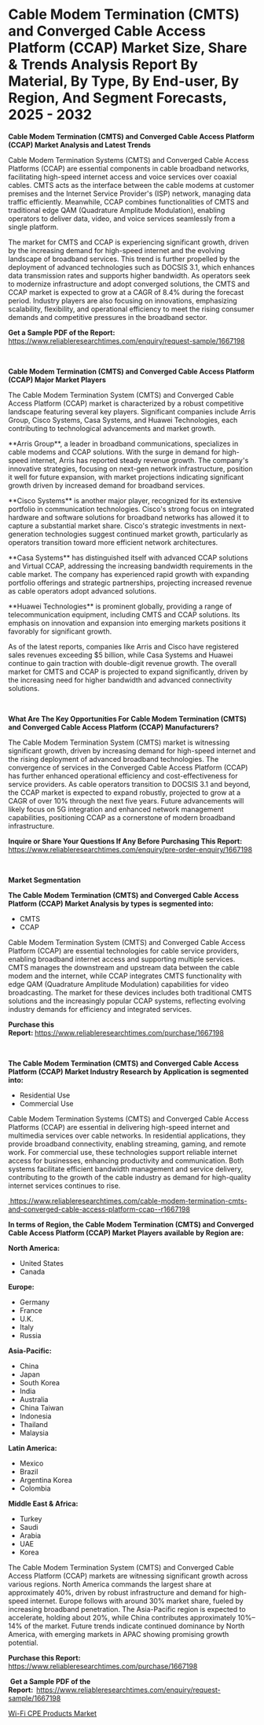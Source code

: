 <p><h1>Cable Modem Termination (CMTS) and Converged Cable Access Platform (CCAP) Market Size, Share & Trends Analysis Report By Material, By Type, By End-user, By Region, And Segment Forecasts, 2025 - 2032</h1></p><p><strong>Cable Modem Termination (CMTS) and Converged Cable Access Platform (CCAP) Market Analysis and Latest Trends</strong></p>
<p><p>Cable Modem Termination Systems (CMTS) and Converged Cable Access Platforms (CCAP) are essential components in cable broadband networks, facilitating high-speed internet access and voice services over coaxial cables. CMTS acts as the interface between the cable modems at customer premises and the Internet Service Provider's (ISP) network, managing data traffic efficiently. Meanwhile, CCAP combines functionalities of CMTS and traditional edge QAM (Quadrature Amplitude Modulation), enabling operators to deliver data, video, and voice services seamlessly from a single platform.</p><p>The market for CMTS and CCAP is experiencing significant growth, driven by the increasing demand for high-speed internet and the evolving landscape of broadband services. This trend is further propelled by the deployment of advanced technologies such as DOCSIS 3.1, which enhances data transmission rates and supports higher bandwidth. As operators seek to modernize infrastructure and adopt converged solutions, the CMTS and CCAP market is expected to grow at a CAGR of 8.4% during the forecast period. Industry players are also focusing on innovations, emphasizing scalability, flexibility, and operational efficiency to meet the rising consumer demands and competitive pressures in the broadband sector.</p></p>
<p><strong>Get a Sample PDF of the Report:&nbsp;</strong> <a href="https://www.reliableresearchtimes.com/enquiry/request-sample/1667198?utm_campaign=2479&utm_medium=2&utm_source=Github&utm_content=ia&utm_term=15022025&utm_id=cable-modem-termination-cmts-and-converged-cable-access-platform-ccap">https://www.reliableresearchtimes.com/enquiry/request-sample/1667198</a></p>
<p>&nbsp;</p>
<p><strong>Cable Modem Termination (CMTS) and Converged Cable Access Platform (CCAP) Major Market Players</strong></p>
<p><p>The Cable Modem Termination System (CMTS) and Converged Cable Access Platform (CCAP) market is characterized by a robust competitive landscape featuring several key players. Significant companies include Arris Group, Cisco Systems, Casa Systems, and Huawei Technologies, each contributing to technological advancements and market growth.</p><p>**Arris Group**, a leader in broadband communications, specializes in cable modems and CCAP solutions. With the surge in demand for high-speed internet, Arris has reported steady revenue growth. The company's innovative strategies, focusing on next-gen network infrastructure, position it well for future expansion, with market projections indicating significant growth driven by increased demand for broadband services.</p><p>**Cisco Systems** is another major player, recognized for its extensive portfolio in communication technologies. Cisco's strong focus on integrated hardware and software solutions for broadband networks has allowed it to capture a substantial market share. Cisco's strategic investments in next-generation technologies suggest continued market growth, particularly as operators transition toward more efficient network architectures.</p><p>**Casa Systems** has distinguished itself with advanced CCAP solutions and Virtual CCAP, addressing the increasing bandwidth requirements in the cable market. The company has experienced rapid growth with expanding portfolio offerings and strategic partnerships, projecting increased revenue as cable operators adopt advanced solutions.</p><p>**Huawei Technologies** is prominent globally, providing a range of telecommunication equipment, including CMTS and CCAP solutions. Its emphasis on innovation and expansion into emerging markets positions it favorably for significant growth.</p><p>As of the latest reports, companies like Arris and Cisco have registered sales revenues exceeding $5 billion, while Casa Systems and Huawei continue to gain traction with double-digit revenue growth. The overall market for CMTS and CCAP is projected to expand significantly, driven by the increasing need for higher bandwidth and advanced connectivity solutions.</p></p>
<p>&nbsp;</p>
<p><strong>What Are The Key Opportunities For Cable Modem Termination (CMTS) and Converged Cable Access Platform (CCAP) Manufacturers?</strong></p>
<p><p>The Cable Modem Termination System (CMTS) market is witnessing significant growth, driven by increasing demand for high-speed internet and the rising deployment of advanced broadband technologies. The convergence of services in the Converged Cable Access Platform (CCAP) has further enhanced operational efficiency and cost-effectiveness for service providers. As cable operators transition to DOCSIS 3.1 and beyond, the CCAP market is expected to expand robustly, projected to grow at a CAGR of over 10% through the next five years. Future advancements will likely focus on 5G integration and enhanced network management capabilities, positioning CCAP as a cornerstone of modern broadband infrastructure.</p></p>
<p><strong>Inquire or Share Your Questions If Any Before Purchasing This Report:</strong> <a href="https://www.reliableresearchtimes.com/enquiry/pre-order-enquiry/1667198?utm_campaign=2479&utm_medium=2&utm_source=Github&utm_content=ia&utm_term=15022025&utm_id=cable-modem-termination-cmts-and-converged-cable-access-platform-ccap">https://www.reliableresearchtimes.com/enquiry/pre-order-enquiry/1667198</a></p>
<p>&nbsp;</p>
<p><strong>Market Segmentation</strong></p>
<p><strong>The Cable Modem Termination (CMTS) and Converged Cable Access Platform (CCAP) Market Analysis by types is segmented into:</strong></p>
<p><ul><li>CMTS</li><li>CCAP</li></ul></p>
<p><p>Cable Modem Termination System (CMTS) and Converged Cable Access Platform (CCAP) are essential technologies for cable service providers, enabling broadband internet access and supporting multiple services. CMTS manages the downstream and upstream data between the cable modem and the internet, while CCAP integrates CMTS functionality with edge QAM (Quadrature Amplitude Modulation) capabilities for video broadcasting. The market for these devices includes both traditional CMTS solutions and the increasingly popular CCAP systems, reflecting evolving industry demands for efficiency and integrated services.</p></p>
<p><strong>Purchase this Report:&nbsp;</strong><a href="https://www.reliableresearchtimes.com/purchase/1667198?utm_campaign=2479&utm_medium=2&utm_source=Github&utm_content=ia&utm_term=15022025&utm_id=cable-modem-termination-cmts-and-converged-cable-access-platform-ccap">https://www.reliableresearchtimes.com/purchase/1667198</a></p>
<p>&nbsp;</p>
<p><strong>The Cable Modem Termination (CMTS) and Converged Cable Access Platform (CCAP) Market Industry Research by Application is segmented into:</strong></p>
<p><ul><li>Residential Use</li><li>Commercial Use</li></ul></p>
<p><p>Cable Modem Termination Systems (CMTS) and Converged Cable Access Platforms (CCAP) are essential in delivering high-speed internet and multimedia services over cable networks. In residential applications, they provide broadband connectivity, enabling streaming, gaming, and remote work. For commercial use, these technologies support reliable internet access for businesses, enhancing productivity and communication. Both systems facilitate efficient bandwidth management and service delivery, contributing to the growth of the cable industry as demand for high-quality internet services continues to rise.</p></p>
<p><a href="https://www.reliableresearchtimes.com/cable-modem-termination-cmts-and-converged-cable-access-platform-ccap--r1667198?utm_campaign=2479&utm_medium=2&utm_source=Github&utm_content=ia&utm_term=15022025&utm_id=cable-modem-termination-cmts-and-converged-cable-access-platform-ccap">&nbsp;https://www.reliableresearchtimes.com/cable-modem-termination-cmts-and-converged-cable-access-platform-ccap--r1667198</a></p>
<p><strong>In terms of Region, the Cable Modem Termination (CMTS) and Converged Cable Access Platform (CCAP) Market Players available by Region are:</strong></p>
<p>
    <p> <strong> North America: </strong>
        <ul>
            <li>United States</li>
            <li>Canada</li>
        </ul>
        </p> 
    <p> <strong> Europe: </strong>
        <ul>
            <li>Germany</li>
            <li>France</li>
            <li>U.K.</li>
            <li>Italy</li>
            <li>Russia</li>
        </ul>
        </p> 
    <p> <strong> Asia-Pacific: </strong>
        <ul>
            <li>China</li>
            <li>Japan</li>
            <li>South Korea</li>
            <li>India</li>
            <li>Australia</li>
            <li>China Taiwan</li>
            <li>Indonesia</li>
            <li>Thailand</li>
            <li>Malaysia</li>
        </ul>
        </p> 
    <p> <strong> Latin America: </strong>
        <ul>
            <li>Mexico</li>
            <li>Brazil</li>
            <li>Argentina Korea</li>
            <li>Colombia</li>
        </ul>
        </p> 
    <p> <strong> Middle East & Africa: </strong>
        <ul>
            <li>Turkey</li>
            <li>Saudi</li>
            <li>Arabia</li>
            <li>UAE</li>
            <li>Korea</li>
        </ul>
    </p>
    </p>
<p><p>The Cable Modem Termination System (CMTS) and Converged Cable Access Platform (CCAP) markets are witnessing significant growth across various regions. North America commands the largest share at approximately 40%, driven by robust infrastructure and demand for high-speed internet. Europe follows with around 30% market share, fueled by increasing broadband penetration. The Asia-Pacific region is expected to accelerate, holding about 20%, while China contributes approximately 10%–14% of the market. Future trends indicate continued dominance by North America, with emerging markets in APAC showing promising growth potential.</p></p>
<p><strong>Purchase this Report: </strong><a href="https://www.reliableresearchtimes.com/purchase/1667198?utm_campaign=2479&utm_medium=2&utm_source=Github&utm_content=ia&utm_term=15022025&utm_id=cable-modem-termination-cmts-and-converged-cable-access-platform-ccap">https://www.reliableresearchtimes.com/purchase/1667198</a></p>
<p>&nbsp;<strong>Get a Sample PDF of the Report:&nbsp;&nbsp;</strong><a href="https://www.reliableresearchtimes.com/enquiry/request-sample/1667198?utm_campaign=2479&utm_medium=2&utm_source=Github&utm_content=ia&utm_term=15022025&utm_id=cable-modem-termination-cmts-and-converged-cable-access-platform-ccap">https://www.reliableresearchtimes.com/enquiry/request-sample/1667198</a></p>
<p><strong></strong></p>
<p><p><a href="https://github.com/phephezxnf/Market-Research-Report-List-1/blob/main/wi-fi-cpe-products-market.md?utm_campaign=2479&utm_medium=2&utm_source=Github&utm_content=ia&utm_term=15022025&utm_id=cable-modem-termination-cmts-and-converged-cable-access-platform-ccap">Wi-Fi CPE Products Market</a></p></p>